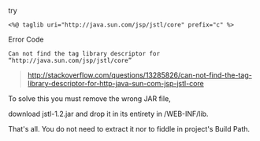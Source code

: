 try
```
<%@ taglib uri="http://java.sun.com/jsp/jstl/core" prefix="c" %>
```

Error Code
```
Can not find the tag library descriptor for “http://java.sun.com/jsp/jstl/core”
```
>http://stackoverflow.com/questions/13285826/can-not-find-the-tag-library-descriptor-for-http-java-sun-com-jsp-jstl-core

To solve this you must remove the wrong JAR file, 

download jstl-1.2.jar and drop it in its entirety in /WEB-INF/lib. 

That's all. You do not need to extract it nor to fiddle in project's Build Path.

